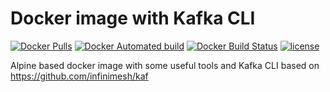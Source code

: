 # Docker image with Kafka CLI

[![Docker Pulls](https://img.shields.io/docker/pulls/arcaneio/kafka-cli.svg?style=flat)](https://hub.docker.com/r/arcaneio/kafka-cli/)
[![Docker Automated build](https://img.shields.io/docker/automated/arcaneio/kafka-cli.svg?style=flat)](https://hub.docker.com/r/arcaneio/kafka-cli/)
[![Docker Build Status](https://img.shields.io/docker/build/arcaneio/kafka-cli.svg?style=flat)](https://hub.docker.com/r/arcaneio/kafka-cli/)
[![license](https://img.shields.io/github/license/arcane-io/docker-kafka-cli.svg)](https://github.com/arcane-io/docker-kafka-cli)

Alpine based docker image with some useful tools and Kafka CLI based on <https://github.com/infinimesh/kaf>